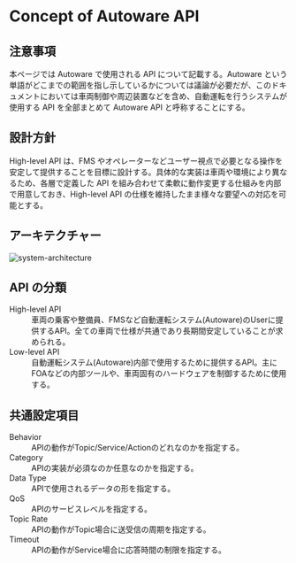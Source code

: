 # Concept of Autoware API

## 注意事項

本ページでは Autoware で使用される API について記載する。Autoware という単語がどこまでの範囲を指し示しているかについては議論が必要だが、このドキュメントにおいては車両制御や周辺装置などを含め、自動運転を行うシステムが使用する API を全部まとめて Autoware API と呼称することにする。

## 設計方針

High-level API は、FMS やオペレーターなどユーザー視点で必要となる操作を安定して提供することを目標に設計する。具体的な実装は車両や環境により異なるため、各層で定義した API を組み合わせて柔軟に動作変更する仕組みを内部で用意しておき、High-level API の仕様を維持したまま様々な要望への対応を可能とする。

## アーキテクチャー

![system-architecture](../image/system-architecture.drawio.svg)

## API の分類

<dl>
  <dt>High-level API</dt>
  <dd>車両の乗客や整備員、FMSなど自動運転システム(Autoware)のUserに提供するAPI。全ての車両で仕様が共通であり長期間安定していることが求められる。</dd>
  <dt>Low-level API</dt>
  <dd>自動運転システム(Autoware)内部で使用するために提供するAPI。主にFOAなどの内部ツールや、車両固有のハードウェアを制御するために使用する。</dd>
</dl>

## 共通設定項目

<dl>
  <dt>Behavior</dt>
  <dd>APIの動作がTopic/Service/Actionのどれなのかを指定する。</dd>
  <dt>Category</dt>
  <dd>APIの実装が必須なのか任意なのかを指定する。</dd>
  <dt>Data Type</dt>
  <dd>APIで使用されるデータの形を指定する。</dd>
  <dt>QoS</dt>
  <dd>APIのサービスレベルを指定する。</dd>
  <dt>Topic Rate</dt>
  <dd>APIの動作がTopic場合に送受信の周期を指定する。</dd>
  <dt>Timeout</dt>
  <dd>APIの動作がService場合に応答時間の制限を指定する。</dd>
</dl>

